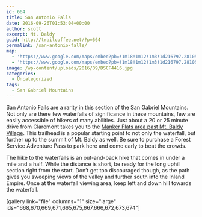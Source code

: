 ```yaml
---
id: 664
title: San Antonio Falls
date: 2016-09-26T01:53:04+00:00
author: scott
excerpt: Mt. Baldy
guid: http://trailcoffee.net/?p=664
permalink: /san-antonio-falls/
map:
  - 'https://www.google.com/maps/embed?pb=!1m18!1m12!1m3!1d216797.28105079886!2d-117.76729347033292!3d34.26647661179057!2m3!1f0!2f0!3f0!3m2!1i1024!2i768!4f13.1!3m3!1m2!1s0x80c33eb15eaf0be5%3A0xbbe124c978aee8d1!2s901+Falls+Rd%2C+Mt+Baldy%2C+CA+91759!5e1!3m2!1sen!2sus!4v1474854342315'
  - 'https://www.google.com/maps/embed?pb=!1m18!1m12!1m3!1d216797.28105079886!2d-117.76729347033292!3d34.26647661179057!2m3!1f0!2f0!3f0!3m2!1i1024!2i768!4f13.1!3m3!1m2!1s0x80c33eb15eaf0be5%3A0xbbe124c978aee8d1!2s901+Falls+Rd%2C+Mt+Baldy%2C+CA+91759!5e1!3m2!1sen!2sus!4v1474854342315'
image: /wp-content/uploads/2016/09/DSCF4416.jpg
categories:
  - Uncategorized
tags:
  - San Gabriel Mountains
---
```

San Antonio Falls are a rarity in this section of the San Gabriel Mountains. Not only are there few waterfalls of significance in these mountains, few are easily accessible of hikers of many abilities. Just about a 20 or 25 minute drive from Claremont takes you to the <a href="http://www.fs.usda.gov/recarea/angeles/recreation/picnickinginfo/recarea/?recid=41776&amp;actid=70">Manker Flats area past Mt. Baldy Village</a>. This trailhead is a popular starting point to not only the waterfall, but further up to the summit of Mt. Baldy as well. Be sure to purchase a Forest Service Adventure Pass to park here and come early to beat the crowds.

The hike to the waterfalls is an out-and-back hike that comes in under a mile and a half. While the distance is short, be ready for the long uphill section right from the start. Don’t get too discouraged though, as the path gives you sweeping views of the valley and further south into the Inland Empire. Once at the waterfall viewing area, keep left and down hill towards the waterfall.

[gallery link="file" columns="1" size="large" ids="668,670,669,671,665,675,667,666,672,673,674"]